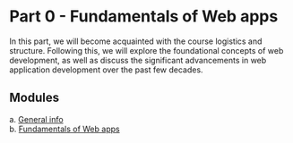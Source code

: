 # Part 0 - Fundamentals of Web apps

In this part, we will become acquainted with the course logistics and structure. Following this, we will explore the foundational concepts of web development, as well as discuss the significant advancements in web application development over the past few decades.

## Modules

a. [General info](https://fullstackopen.com/en/part0/general_info)  
b. [Fundamentals of Web apps](https://fullstackopen.com/en/part0/fundamentals_of_web_apps)
